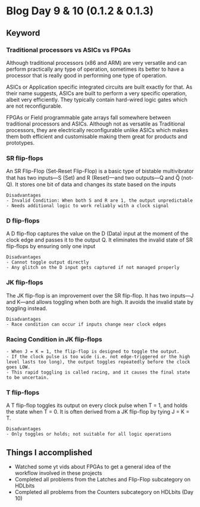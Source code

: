# Blog Day 9 & 10 (0.1.2 & 0.1.3)

## Keyword
### Traditional processors vs ASICs vs FPGAs
Although traditional processors (x86 and ARM) are very versatile and can perform practically any type of operation, sometimes its better to have a processor that is really good in performing one type of operation.

ASICs or Application specific integrated circuits are built exactly for that. As their name suggests, ASICs are built to perform a very specific operation, albeit very efficiently. They typically contain hard-wired logic gates which are not reconfigurable.

FPGAs or Field programmable gate arrays fall somewhere between traditional processors and ASICs. Although not as versatile as Traditional processors, they are electrically reconfigurable unlike ASICs which makes them both efficient and customisable making them great for products and prototypes.

### SR flip-flops<br>
An SR Flip-Flop (Set-Reset Flip-Flop) is a basic type of bistable multivibrator that has two inputs—S (Set) and R (Reset)—and two outputs—Q and Q̅ (not-Q). It stores one bit of data and changes its state based on the inputs

    Disadvantages
    - Invalid Condition: When both S and R are 1, the output unpredictable
    - Needs additional logic to work reliably with a clock signal

### D flip-flops<br>
A D flip-flop captures the value on the D (Data) input at the moment of the clock edge and passes it to the output Q. It eliminates the invalid state of SR flip-flops by ensuring only one input

    Disadvantages
    - Cannot toggle output directly
    - Any glitch on the D input gets captured if not managed properly

### JK flip-flops<br>
The JK flip-flop is an improvement over the SR flip-flop. It has two inputs—J and K—and allows toggling when both are high. It avoids the invalid state by toggling instead.

    Disadvantages
    - Race condition can occur if inputs change near clock edges

### Racing Condition in JK flip-flops<br>
    - When J = K = 1, the flip-flop is designed to toggle the output.
    - If the clock pulse is too wide (i.e. not edge-triggered or the high level lasts too long), the output toggles repeatedly before the clock goes LOW.
    - This rapid toggling is called racing, and it causes the final state to be uncertain.

### T flip-flops<br>
A T flip-flop toggles its output on every clock pulse when T = 1, and holds the state when T = 0. It is often derived from a JK flip-flop by tying J = K = T.

    Disadvantages
    - Only toggles or holds; not suitable for all logic operations

## Things I accomplished
- Watched some yt vids about FPGAs to get a general idea of the workflow involved in these projects
- Completed all problems from the Latches and Flip-Flop subcategory on HDLbits
- Completed all problems from the Counters subcategory on HDLbits (Day 10)